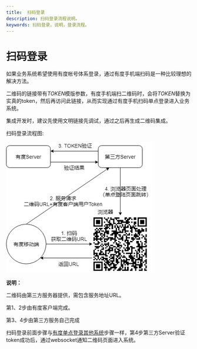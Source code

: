 ```yaml
---
title:  扫码登录
description: 扫码登录流程说明。
keywords: 扫码登录，说明，登录流程。
---
```


# 扫码登录

如果业务系统希望使用有度帐号体系登录，通过有度手机端扫码是一种比较理想的解决方法。

二维码的链接带有$TOKEN$模版参数，有度手机端扫二维码时，会将$TOKEN$替换为实真的token，然后再访问此链接，从而实现通过有度手机扫码单点登录进入业务系统。

集成开发时，建议先使用文明链接先调试，通过之后再生成二维码集成。

扫码登录流程图:

![img](res/b01_00057/10141.png)

**说明：**

二维码由第三方服务器提供，需包含服务地址URL。

第1、2步由有度客户端完成。

第3、4步由第三方服务自己完成

扫码登录前面步骤与[有度单点登录其他系统](./b01_00003.md)步骤一样，第4步第三方Server验证token成功后，通过websocket通知二维码页面进入系统。